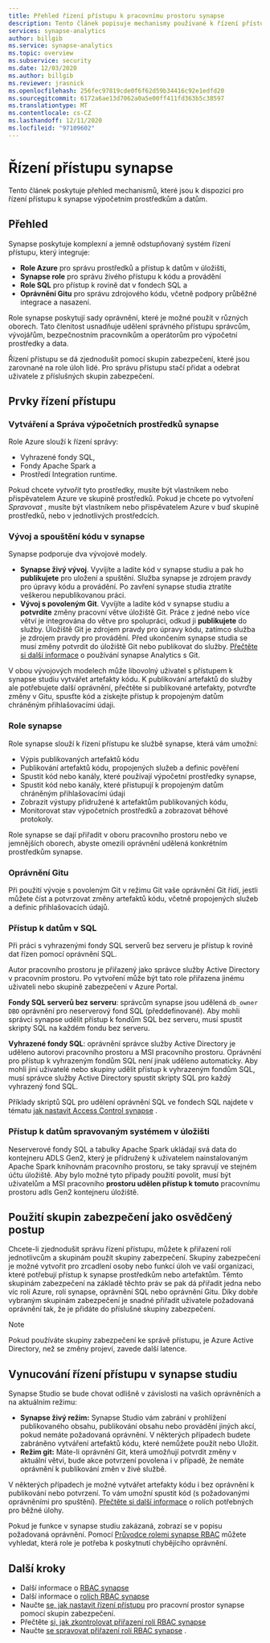 ```yaml
---
title: Přehled řízení přístupu k pracovnímu prostoru synapse
description: Tento článek popisuje mechanismy používané k řízení přístupu k pracovnímu prostoru synapse a artefaktům a artefaktům kódu, které obsahuje.
services: synapse-analytics
author: billgib
ms.service: synapse-analytics
ms.topic: overview
ms.subservice: security
ms.date: 12/03/2020
ms.author: billgib
ms.reviewer: jrasnick
ms.openlocfilehash: 256fec97819cde0f6f62d59b34416c92e1edfd20
ms.sourcegitcommit: 6172a6ae13d7062a0a5e00ff411fd363b5c38597
ms.translationtype: MT
ms.contentlocale: cs-CZ
ms.lasthandoff: 12/11/2020
ms.locfileid: "97109602"
---
```

# <a name="synapse-access-control"></a>Řízení přístupu synapse 

Tento článek poskytuje přehled mechanismů, které jsou k dispozici pro řízení přístupu k synapse výpočetním prostředkům a datům.  

## <a name="overview"></a>Přehled

Synapse poskytuje komplexní a jemně odstupňovaný systém řízení přístupu, který integruje: 
- **Role Azure** pro správu prostředků a přístup k datům v úložišti, 
- **Synapse role** pro správu živého přístupu k kódu a provádění 
- **Role SQL** pro přístup k rovině dat v fondech SQL a 
- **Oprávnění Gitu** pro správu zdrojového kódu, včetně podpory průběžné integrace a nasazení.  

Role synapse poskytují sady oprávnění, které je možné použít v různých oborech. Tato členitost usnadňuje udělení správného přístupu správcům, vývojářům, bezpečnostním pracovníkům a operátorům pro výpočetní prostředky a data.

Řízení přístupu se dá zjednodušit pomocí skupin zabezpečení, které jsou zarovnané na role úloh lidé.  Pro správu přístupu stačí přidat a odebrat uživatele z příslušných skupin zabezpečení.

## <a name="access-control-elements"></a>Prvky řízení přístupu

### <a name="creating-and-managing-synapse-compute-resources"></a>Vytváření a Správa výpočetních prostředků synapse

Role Azure slouží k řízení správy: 
- Vyhrazené fondy SQL, 
- Fondy Apache Spark a 
- Prostředí Integration runtime. 

Pokud chcete *vytvořit* tyto prostředky, musíte být vlastníkem nebo přispěvatelem Azure ve skupině prostředků.  Pokud je chcete po vytvoření *Spravovat* , musíte být vlastníkem nebo přispěvatelem Azure v buď skupině prostředků, nebo v jednotlivých prostředcích. 

### <a name="developing-and-executing-code-in-synapse"></a>Vývoj a spouštění kódu v synapse 

Synapse podporuje dva vývojové modely.

- **Synapse živý vývoj**.  Vyvíjíte a ladíte kód v synapse studiu a pak ho **publikujete** pro uložení a spuštění.  Služba synapse je zdrojem pravdy pro úpravy kódu a provádění.  Po zavření synapse studia ztratíte veškerou nepublikovanou práci.  
- **Vývoj s povoleným Git**. Vyvíjíte a ladíte kód v synapse studiu a **potvrdíte** změny pracovní větve úložiště Git. Práce z jedné nebo více větví je integrována do větve pro spolupráci, odkud ji **publikujete** do služby.  Úložiště Git je zdrojem pravdy pro úpravy kódu, zatímco služba je zdrojem pravdy pro provádění. Před ukončením synapse studia se musí změny potvrdit do úložiště Git nebo publikovat do služby. [Přečtěte si další informace](https://go.microsoft.com/fwlink/?linkid=2150100) o používání synapse Analytics s Git.

V obou vývojových modelech může libovolný uživatel s přístupem k synapse studiu vytvářet artefakty kódu.  K publikování artefaktů do služby ale potřebujete další oprávnění, přečtěte si publikované artefakty, potvrďte změny v Gitu, spusťte kód a získejte přístup k propojeným datům chráněným přihlašovacími údaji.

### <a name="synapse-roles"></a>Role synapse

Role synapse slouží k řízení přístupu ke službě synapse, která vám umožní: 
- Výpis publikovaných artefaktů kódu 
- Publikování artefaktů kódu, propojených služeb a definic pověření
- Spustit kód nebo kanály, které používají výpočetní prostředky synapse,
- Spustit kód nebo kanály, které přistupují k propojeným datům chráněným přihlašovacími údaji
- Zobrazit výstupy přidružené k artefaktům publikovaných kódu,
- Monitorovat stav výpočetních prostředků a zobrazovat běhové protokoly.

Role synapse se dají přiřadit v oboru pracovního prostoru nebo ve jemnějších oborech, abyste omezili oprávnění udělená konkrétním prostředkům synapse.

### <a name="git-permissions"></a>Oprávnění Gitu

Při použití vývoje s povoleným Git v režimu Git vaše oprávnění Git řídí, jestli můžete číst a potvrzovat změny artefaktů kódu, včetně propojených služeb a definic přihlašovacích údajů.   
   
### <a name="accessing-data-in-sql"></a>Přístup k datům v SQL

Při práci s vyhrazenými fondy SQL serverů bez serveru je přístup k rovině dat řízen pomocí oprávnění SQL. 

Autor pracovního prostoru je přiřazený jako správce služby Active Directory v pracovním prostoru.  Po vytvoření může být tato role přiřazena jinému uživateli nebo skupině zabezpečení v Azure Portal.

**Fondy SQL serverů bez serveru**: správcům synapse jsou udělená `db_owner` `DBO` oprávnění pro neserverový fond SQL (předdefinované). Aby mohli správci synapse udělit přístup k fondům SQL bez serveru, musí spustit skripty SQL na každém fondu bez serveru.  

**Vyhrazené fondy SQL**: oprávnění správce služby Active Directory je uděleno autorovi pracovního prostoru a MSI pracovního prostoru.  Oprávnění pro přístup k vyhrazeným fondům SQL není jinak uděleno automaticky. Aby mohli jiní uživatelé nebo skupiny udělit přístup k vyhrazeným fondům SQL, musí správce služby Active Directory spustit skripty SQL pro každý vyhrazený fond SQL.

Příklady skriptů SQL pro udělení oprávnění SQL ve fondech SQL najdete v tématu [jak nastavit Access Control synapse](./how-to-set-up-access-control.md) .  

 ### <a name="accessing-system-managed-data-in-storage"></a>Přístup k datům spravovaným systémem v úložišti

Neserverové fondy SQL a tabulky Apache Spark ukládají svá data do kontejneru ADLS Gen2, který je přidružený k uživatelem nainstalovaným Apache Spark knihovnám pracovního prostoru, se taky spravují ve stejném účtu úložiště.  Aby bylo možné tyto případy použití povolit, musí být uživatelům a MSI pracovního **prostoru udělen přístup k tomuto** pracovnímu prostoru adls Gen2 kontejneru úložiště.  

## <a name="using-security-groups-as-a-best-practice"></a>Použití skupin zabezpečení jako osvědčený postup

Chcete-li zjednodušit správu řízení přístupu, můžete k přiřazení rolí jednotlivcům a skupinám použít skupiny zabezpečení. Skupiny zabezpečení je možné vytvořit pro zrcadlení osoby nebo funkcí úloh ve vaší organizaci, které potřebují přístup k synapse prostředkům nebo artefaktům.  Těmto skupinám zabezpečení na základě těchto práv se pak dá přiřadit jedna nebo víc rolí Azure, rolí synapse, oprávnění SQL nebo oprávnění Gitu. Díky dobře vybraným skupinám zabezpečení je snadné přiřadit uživatele požadovaná oprávnění tak, že je přidáte do příslušné skupiny zabezpečení. 

>[!Note]
>Pokud používáte skupiny zabezpečení ke správě přístupu, je Azure Active Directory, než se změny projeví, zavede další latence. 

## <a name="access-control-enforcement-in-synapse-studio"></a>Vynucování řízení přístupu v synapse studiu

Synapse Studio se bude chovat odlišně v závislosti na vašich oprávněních a na aktuálním režimu:
- **Synapse živý režim:** Synapse Studio vám zabrání v prohlížení publikovaného obsahu, publikování obsahu nebo provádění jiných akcí, pokud nemáte požadovaná oprávnění.  V některých případech budete zabráněno vytváření artefaktů kódu, které nemůžete použít nebo Uložit. 
- **Režim git:** Máte-li oprávnění Git, která umožňují potvrdit změny v aktuální větvi, bude akce potvrzení povolena i v případě, že nemáte oprávnění k publikování změn v živé službě.  

V některých případech je možné vytvářet artefakty kódu i bez oprávnění k publikování nebo potvrzení.  To vám umožní spustit kód (s požadovanými oprávněními pro spuštění). [Přečtěte si další informace](./synapse-workspace-understand-what-role-you-need.md) o rolích potřebných pro běžné úlohy. 

Pokud je funkce v synapse studiu zakázaná, zobrazí se v popisu požadovaná oprávnění.  Pomocí [Průvodce rolemi synapse RBAC](./synapse-workspace-synapse-rbac-roles.md#synapse-rbac-actions-and-the-roles-that-permit-them) můžete vyhledat, která role je potřeba k poskytnutí chybějícího oprávnění.


## <a name="next-steps"></a>Další kroky

- Další informace o [RBAC synapse](./synapse-workspace-synapse-rbac.md)
- Další informace o [rolích RBAC synapse](./synapse-workspace-synapse-rbac-roles.md)
- Naučte [se, jak nastavit řízení přístupu](./how-to-set-up-access-control.md) pro pracovní prostor synapse pomocí skupin zabezpečení.
- Přečtěte [si, jak zkontrolovat přiřazení rolí RBAC synapse](./how-to-review-synapse-rbac-role-assignments.md)
- Naučte [se spravovat přiřazení rolí RBAC synapse](./how-to-manage-synapse-rbac-role-assignments.md) .